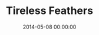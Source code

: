 ---
layout: lab-single.hbs
title: Tireless Feathers
date: 2014-05-08 00:00:00
description: An inquisitive bird follows the pointer in front of him.
image: https://farm9.staticflickr.com/8669/16041310158_ea51c621c2_o.jpg
thumb: https://farm9.staticflickr.com/8669/16041310158_abc841204e_z.jpg
gFont: "Inconsolata:400,700"
tags:
  - hand-drawn
  - ddd
  - mouse
  - grid
  - sprite
---